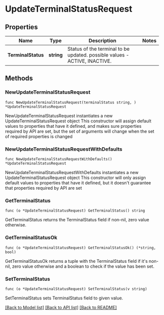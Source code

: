 # UpdateTerminalStatusRequest

## Properties

Name | Type | Description | Notes
------------ | ------------- | ------------- | -------------
**TerminalStatus** | **string** | Status of the terminal to be updated. possible values - ACTIVE, INACTIVE. | 

## Methods

### NewUpdateTerminalStatusRequest

`func NewUpdateTerminalStatusRequest(terminalStatus string, ) *UpdateTerminalStatusRequest`

NewUpdateTerminalStatusRequest instantiates a new UpdateTerminalStatusRequest object
This constructor will assign default values to properties that have it defined,
and makes sure properties required by API are set, but the set of arguments
will change when the set of required properties is changed

### NewUpdateTerminalStatusRequestWithDefaults

`func NewUpdateTerminalStatusRequestWithDefaults() *UpdateTerminalStatusRequest`

NewUpdateTerminalStatusRequestWithDefaults instantiates a new UpdateTerminalStatusRequest object
This constructor will only assign default values to properties that have it defined,
but it doesn't guarantee that properties required by API are set

### GetTerminalStatus

`func (o *UpdateTerminalStatusRequest) GetTerminalStatus() string`

GetTerminalStatus returns the TerminalStatus field if non-nil, zero value otherwise.

### GetTerminalStatusOk

`func (o *UpdateTerminalStatusRequest) GetTerminalStatusOk() (*string, bool)`

GetTerminalStatusOk returns a tuple with the TerminalStatus field if it's non-nil, zero value otherwise
and a boolean to check if the value has been set.

### SetTerminalStatus

`func (o *UpdateTerminalStatusRequest) SetTerminalStatus(v string)`

SetTerminalStatus sets TerminalStatus field to given value.



[[Back to Model list]](../README.md#documentation-for-models) [[Back to API list]](../README.md#documentation-for-api-endpoints) [[Back to README]](../README.md)


